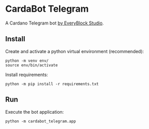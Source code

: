 # CardaBot Telegram
A Cardano Telegram bot [by EveryBlock Studio](https://everyblock.studio/).

## Install

Create and activate a python virtual environment (recommended):

```
python -m venv env/
source env/bin/activate
```

Install requirements:
```
python -m pip install -r requirements.txt
```

## Run
Execute the bot application:
```
python -m cardabot_telegram.app
```